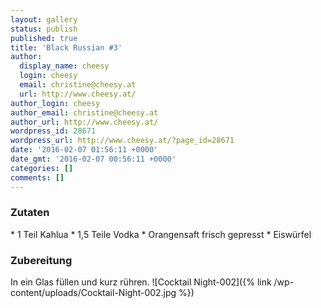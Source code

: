 ```yaml
---
layout: gallery
status: publish
published: true
title: 'Black Russian #3'
author:
  display_name: cheesy
  login: cheesy
  email: christine@cheesy.at
  url: http://www.cheesy.at/
author_login: cheesy
author_email: christine@cheesy.at
author_url: http://www.cheesy.at/
wordpress_id: 28671
wordpress_url: http://www.cheesy.at/?page_id=28671
date: '2016-02-07 01:56:11 +0000'
date_gmt: '2016-02-07 00:56:11 +0000'
categories: []
comments: []
---
```

### Zutaten
\* 1 Teil Kahlua
\* 1,5 Teile Vodka
\* Orangensaft frisch gepresst
\* Eiswürfel
### Zubereitung
In ein Glas füllen und kurz rühren.
![Cocktail Night-002]({% link /wp-content/uploads/Cocktail-Night-002.jpg %})
